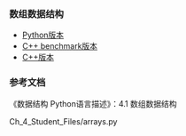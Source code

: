 ### 数组数据结构

- [Python版本](python)
- [C++ benchmark版本](benchmark-cxx)
- [C++版本](cxx)

### 参考文档

《数据结构 Python语言描述》：4.1 数组数据结构

Ch_4_Student_Files/arrays.py
